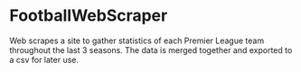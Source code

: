 # FootballWebScraper
Web scrapes a site to gather statistics of each Premier League team throughout the last 3 seasons. The data is merged together and exported to a csv for later use.
